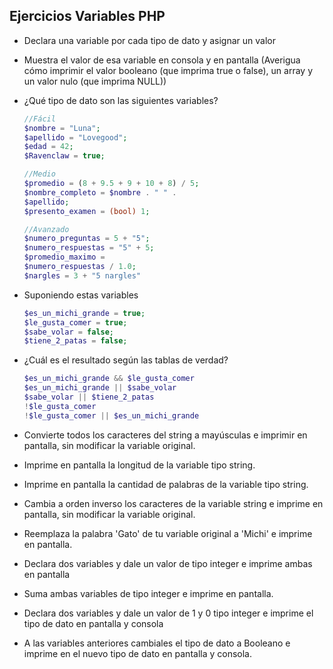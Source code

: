 ## Ejercicios Variables PHP

- Declara una variable por cada tipo de dato y asignar un valor
- Muestra el valor de esa variable en consola y en pantalla (Averigua cómo imprimir el valor booleano (que imprima true o false), un array y un valor nulo (que imprima NULL))
- ¿Qué tipo de dato son las siguientes variables?
    ```php
    //Fácil
    $nombre = "Luna";
    $apellido = "Lovegood";
    $edad = 42;
    $Ravenclaw = true;

    //Medio
    $promedio = (8 + 9.5 + 9 + 10 + 8) / 5;
    $nombre_completo = $nombre . " " .
    $apellido;
    $presento_examen = (bool) 1;

    //Avanzado
    $numero_preguntas = 5 + "5";
    $numero_respuestas = "5" + 5;
    $promedio_maximo =
    $numero_respuestas / 1.0;
    $nargles = 3 + "5 nargles"
    ```


- Suponiendo estas variables
    ```php
    $es_un_michi_grande = true;
    $le_gusta_comer = true;
    $sabe_volar = false;
    $tiene_2_patas = false;
    ```
- ¿Cuál es el resultado según las tablas de verdad?
    ```php
    $es_un_michi_grande && $le_gusta_comer
    $es_un_michi_grande || $sabe_volar
    $sabe_volar || $tiene_2_patas
    !$le_gusta_comer
    !$le_gusta_comer || $es_un_michi_grande
    ```
- Convierte todos los caracteres del string a mayúsculas e imprimir en pantalla, sin modificar la variable original.
- Imprime en pantalla la longitud de la variable tipo string.
- Imprime en pantalla la cantidad de palabras de la variable tipo string.
- Cambia a orden inverso los caracteres de la variable string e imprime en pantalla, sin modificar la
variable original.
- Reemplaza la palabra 'Gato' de tu variable original a 'Michi' e imprime en pantalla.
- Declara dos variables y dale un valor de tipo integer e imprime ambas en pantalla
- Suma ambas variables de tipo integer e imprime en pantalla.
- Declara dos variables y dale un valor de 1 y 0 tipo integer e imprime el tipo de dato en pantalla y
consola
- A las variables anteriores cambiales el tipo de dato a Booleano e imprime en el nuevo tipo de dato en pantalla y consola.
